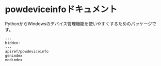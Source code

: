 # powdeviceinfoドキュメント

PythonからWindowsのデバイス管理機能を使いやすくするためのパッケージです。

```{toctree}
---
hidden:
---
apiref/powdeviceinfo
genindex
modindex
```
